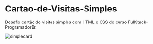 # Cartao-de-Visitas-Simples
Desafio cartão de visitas simples com HTML e CSS do curso FullStack-ProgramadorBr.

![simplecard](https://user-images.githubusercontent.com/73203425/120002733-806ef400-bfab-11eb-9bb3-0c7333236398.png)


